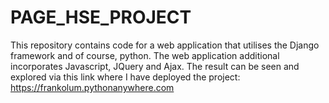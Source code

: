 # PAGE_HSE_PROJECT
This repository contains code for a web application that utilises the Django framework and of course, python. 
The web application additional incorporates Javascript, JQuery and Ajax. 
The result can be seen and explored via this link where I have deployed the project: https://frankolum.pythonanywhere.com
